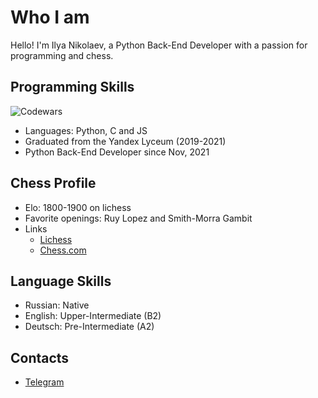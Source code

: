 # Who I am
Hello! I'm Ilya Nikolaev, a Python Back-End Developer with a passion for programming and chess.

## Programming Skills
![Codewars](https://www.codewars.com/users/ilya-nikolaev/badges/large)
- Languages: Python, C and JS
- Graduated from the Yandex Lyceum (2019-2021)
- Python Back-End Developer since Nov, 2021

## Chess Profile
- Elo: 1800-1900 on lichess
- Favorite openings: Ruy Lopez and Smith-Morra Gambit
- Links
  - [Lichess](https://lichess.org/@/yuzelesss)
  - [Chess.com](https://www.chess.com/member/yuzelezzz)
 
## Language Skills
- Russian: Native
- English: Upper-Intermediate (B2)
- Deutsch: Pre-Intermediate (A2)

## Contacts
- [Telegram](https://t.me/rnurnu)
